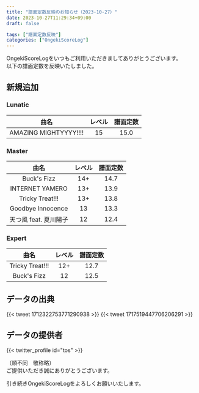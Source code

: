```yaml
---
title: "譜面定数反映のお知らせ（2023-10-27）"
date: 2023-10-27T11:29:34+09:00
draft: false

tags: ["譜面定数反映"]
categories: ["OngekiScoreLog"]
---
```


OngekiScoreLogをいつもご利用いただきましてありがとうございます。  
以下の譜面定数を反映いたしました。

<!--more-->

## 新規追加

### Lunatic

| 曲名 | レベル | 譜面定数 |
|:-:|:-:|:-:|
| AMAZING MIGHTYYYY!!!! | 15 | 15.0 |

### Master

| 曲名 | レベル | 譜面定数 |
|:-:|:-:|:-:|
| Buck's Fizz | 14+ | 14.7 |
| INTERNET YAMERO | 13+ | 13.9 |
| Tricky Treat!!! | 13+ | 13.8 |
| Goodbye Innocence | 13 | 13.3 |
| 天つ風 feat. 夏川陽子 | 12 | 12.4 |

### Expert

| 曲名 | レベル | 譜面定数 |
|:-:|:-:|:-:|
| Tricky Treat!!! | 12+ | 12.7 |
| Buck's Fizz | 12 | 12.5 |

## データの出典

{{< tweet 1712322753771290938 >}}
{{< tweet 1717519447706206291 >}}

## データの提供者

{{< twitter_profile id="tos" >}}

（順不同　敬称略）  
ご提供いただき誠にありがとうございます。

引き続きOngekiScoreLogをよろしくお願いいたします。

